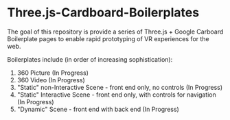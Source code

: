 # Three.js-Cardboard-Boilerplates
The goal of this repository is provide a series of Three.js + Google Carboard Boilerplate pages to enable rapid prototyping of VR experiences for the web.

Boilerplates include (in order of increasing sophistication):

1.  360 Picture (In Progress)
2.  360 Video (In Progress)
3.  "Static" non-Interactive Scene - front end only, no controls (In Progress)
4.  "Static" Interactive Scene - front end only, with controls for navigation (In Progress)
5.  "Dynamic" Scene - front end with back end (In Progress)
